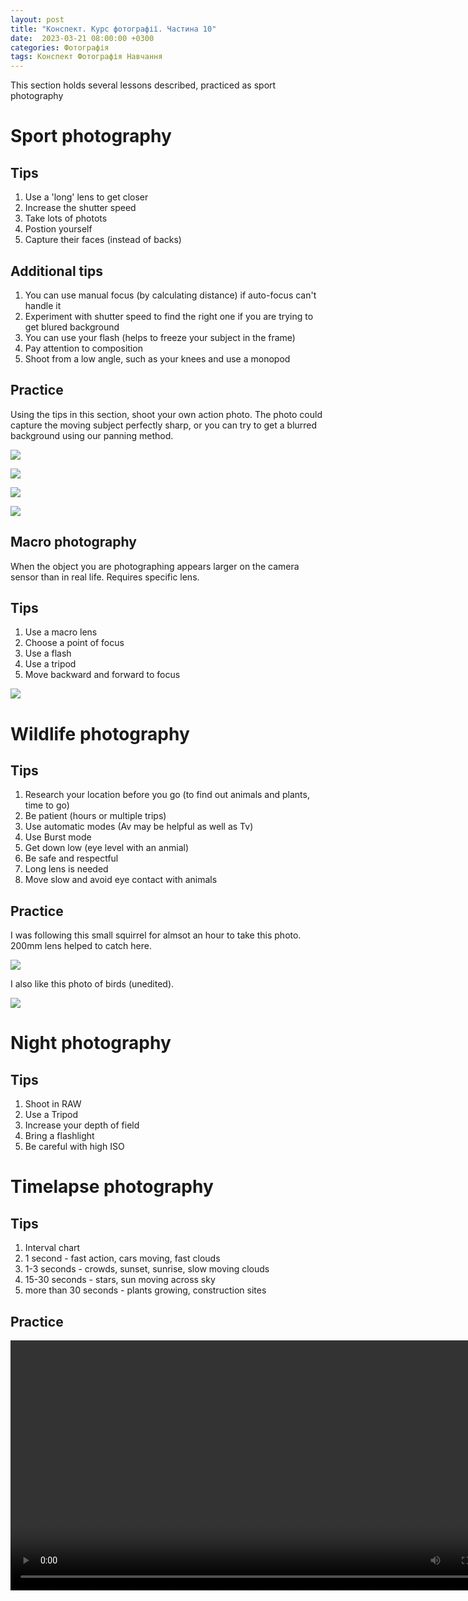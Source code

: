 ```yaml
---
layout: post
title: "Конспект. Курс фотографії. Частина 10"
date:  2023-03-21 08:00:00 +0300
categories: Фотографія
tags: Конспект Фотографія Навчання
---
```


This section holds several lessons described, practiced as sport photography

# Sport photography

## Tips

1. Use a 'long' lens to get closer
2. Increase the shutter speed
3. Take lots of photots
4. Postion yourself
5. Capture their faces (instead of backs)

## Additional tips

1. You can use manual focus (by calculating distance) if auto-focus can't handle it
2. Experiment with shutter speed to find the right one if you are trying to get blured background
3. You can use your flash (helps to freeze your subject in the frame)
4. Pay attention to composition
5. Shoot from a low angle, such as your knees and use a monopod

## Practice

Using the tips in this section, shoot your own action photo. The photo could capture the moving subject perfectly sharp, or you can try to get a blurred background using our panning method.

![](/assets/2023-04-01/photo_2023-04-04%2010.13.26.jpeg)

![](/assets/2023-04-01/photo_2023-04-04%2010.13.35.jpeg)

![](/assets/2023-04-01/photo_2023-04-04%2010.13.59.jpeg)

![](/assets/2023-04-01/photo_2023-04-04%2010.14.25.jpeg)

## Macro photography

When the object you are photographing appears larger on the camera sensor than in real life. Requires specific lens.

## Tips

1. Use a macro lens
2. Choose a point of focus
3. Use a flash
4. Use a tripod
5. Move backward and forward to focus

![](/assets/2023-04-01/photo_2023-04-04%2010.11.24.jpeg)

# Wildlife photography

## Tips

1. Research your location before you go (to find out animals and plants, time to go)
2. Be patient (hours or multiple trips)
3. Use automatic modes (Av may be helpful as well as Tv)
4. Use Burst mode
5. Get down low (eye level with an anmial)
6. Be safe and respectful
7. Long lens is needed
8. Move slow and avoid eye contact with animals

## Practice

I was following this small squirrel for almsot an hour to take this photo. 200mm lens helped to catch here.

![](/assets/2023-03-22/2023-03-22%2009.16.14.jpg)

I also like this photo of birds (unedited). 

![](/assets/2023-03-22/2023-03-22%2009.19.19.jpg)

# Night photography

## Tips

1. Shoot in RAW
2. Use a Tripod
3. Increase your depth of field
4. Bring a flashlight
5. Be careful with high ISO

# Timelapse photography

## Tips

1. Interval chart
  1. 1 second - fast action, cars moving, fast clouds
  2. 1-3 seconds - crowds, sunset, sunrise, slow moving clouds
  3. 15-30 seconds - stars, sun moving across sky
  4. more than 30 seconds - plants growing, construction sites

## Practice 

<video width=800px src="/assets/2023-04-01/clouds-timelaps.mp4" controls></video>